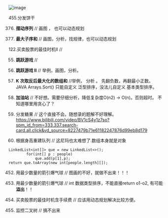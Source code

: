 ![image](https://user-images.githubusercontent.com/67401289/178138227-09644523-64b4-4820-9057-2b70a2f56709.png)

455.分发饼干    

376. **摆动序列**  //  画图 ， 也可以动态规划

53. **最大子序和**  // 画图，分析，找规律，也可以动态规划

122.买卖股票的最佳时机II  //

55. **跳跃游戏**  // 

378. **跳跃游戏 II**  // 举例，画图，分析。

1005. **K 次取反后最大化的数组和**  //举例， 分析 。 先翻负数，再翻最小正数。 JAVA Arrays.Sort() 只能自定义 泛型排序，没法儿自定义 基本类型排序。

134. **加油站**  // 不好想。需要仔细分析，降低复杂度O(n2) -> O(n)。否则超时。 不知道哪里用贪心了？

135. 分发糖果  // 这个直接不会。随想录的题解不好理解。https://www.bilibili.com/video/BV1cS4y1z7so?spm_id_from=333.337.search-card.all.click&vd_source=8227479b71e61182247876d99eb8d179

406. 根据身高重建队列  // 这尼玛也太难想了.数组本身就是对象
```
LinkedList<int[]> que = new LinkedList<>();
        for(int[] p : people)
            que.add(p[1],p);
return que.toArray(new int[people.length][]);
```

452. 用最少数量的箭引爆气球  // 图画的不好，就做不出来！！！

452. 用最少数量的箭引爆气球 // int 数据类型排序，不能直接return o1-o2, 有可能**溢出**！！

714. 买卖股票的最佳时机含手续费  // 应该用动态规划解决比较方便。

968. 监控二叉树  // 搞不出来
